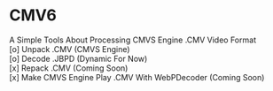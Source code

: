 # CMV6
A Simple Tools About Processing CMVS Engine .CMV Video Format  
[o] Unpack .CMV (CMVS Engine)  
[o] Decode .JBPD (Dynamic For Now)  
[x] Repack .CMV (Coming Soon)  
[x] Make CMVS Engine Play .CMV With WebPDecoder (Coming Soon)  
